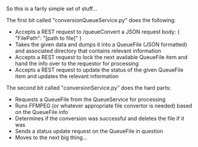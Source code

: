 So this is a farily simple set of stuff...

The first bit called "conversionQueueService.py" does the following:
   *  Accepts a REST request to /queueConvert a JSON request body:
         { 
           "FilePath": "[path to file]" 
         }
   *  Takes the given data and dumps it into a QueueFile (JSON formatted) and associated directory that contains relevant information
   *  Accepts a REST request to lock the next available QueueFile item and hand the info over to the requestor for processing
   *  Accepts a REST request to update the status of the given QueueFile item and updates the relevant information

The second bit called "conversionService.py" does the hard parts:
   *  Requests a QueueFile from the QueueService for processing
   *  Runs FFMPEG (or whatever appropriate file convertor is needed) based on the QueueFile info
   *  Determines if the conversion was successful and deletes the file if it was
   *  Sends a status update request on the QueueFile in question
   *  Moves to the next big thing...
